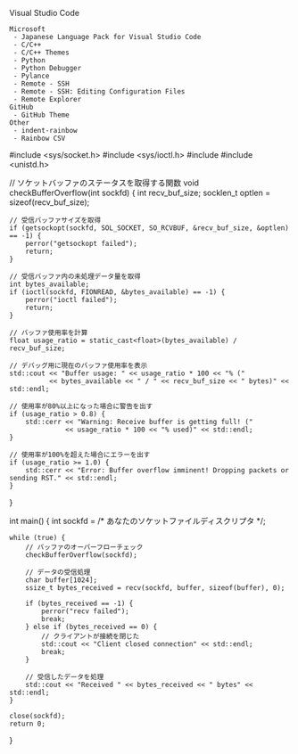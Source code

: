 Visual Studio Code

    Microsoft
     - Japanese Language Pack for Visual Studio Code
     - C/C++
     - C/C++ Themes
     - Python
     - Python Debugger
     - Pylance
     - Remote - SSH
     - Remote - SSH: Editing Configuration Files
     - Remote Explorer
    GitHub
     - GitHub Theme
    Other
     - indent-rainbow
     - Rainbow CSV

#include <sys/socket.h>
#include <sys/ioctl.h>
#include <iostream>
#include <unistd.h>

// ソケットバッファのステータスを取得する関数
void checkBufferOverflow(int sockfd) {
    int recv_buf_size;
    socklen_t optlen = sizeof(recv_buf_size);

    // 受信バッファサイズを取得
    if (getsockopt(sockfd, SOL_SOCKET, SO_RCVBUF, &recv_buf_size, &optlen) == -1) {
        perror("getsockopt failed");
        return;
    }

    // 受信バッファ内の未処理データ量を取得
    int bytes_available;
    if (ioctl(sockfd, FIONREAD, &bytes_available) == -1) {
        perror("ioctl failed");
        return;
    }

    // バッファ使用率を計算
    float usage_ratio = static_cast<float>(bytes_available) / recv_buf_size;

    // デバッグ用に現在のバッファ使用率を表示
    std::cout << "Buffer usage: " << usage_ratio * 100 << "% (" 
              << bytes_available << " / " << recv_buf_size << " bytes)" << std::endl;

    // 使用率が80%以上になった場合に警告を出す
    if (usage_ratio > 0.8) {
        std::cerr << "Warning: Receive buffer is getting full! (" 
                  << usage_ratio * 100 << "% used)" << std::endl;
    }

    // 使用率が100%を超えた場合にエラーを出す
    if (usage_ratio >= 1.0) {
        std::cerr << "Error: Buffer overflow imminent! Dropping packets or sending RST." << std::endl;
    }
}

int main() {
    int sockfd = /* あなたのソケットファイルディスクリプタ */;
    
    while (true) {
        // バッファのオーバーフローチェック
        checkBufferOverflow(sockfd);

        // データの受信処理
        char buffer[1024];
        ssize_t bytes_received = recv(sockfd, buffer, sizeof(buffer), 0);
        
        if (bytes_received == -1) {
            perror("recv failed");
            break;
        } else if (bytes_received == 0) {
            // クライアントが接続を閉じた
            std::cout << "Client closed connection" << std::endl;
            break;
        }

        // 受信したデータを処理
        std::cout << "Received " << bytes_received << " bytes" << std::endl;
    }

    close(sockfd);
    return 0;
}